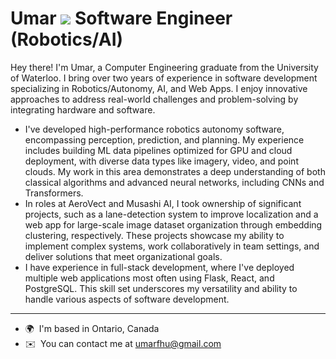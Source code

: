 Umar ![](https://user-images.githubusercontent.com/18350557/176309783-0785949b-9127-417c-8b55-ab5a4333674e.gif) Software Engineer (Robotics/AI)
====================================================================================================================================

Hey there! I'm Umar, a Computer Engineering graduate from the University of Waterloo. I bring over two years of experience in software development specializing in Robotics/Autonomy, AI, and Web Apps. I enjoy innovative approaches to address real-world challenges and problem-solving by integrating hardware and software. 
* I've developed high-performance robotics autonomy software, encompassing perception, prediction, and planning. My experience includes building ML data pipelines optimized for GPU and cloud deployment, with diverse data types like imagery, video, and point clouds. My work in this area demonstrates a deep understanding of both classical algorithms and advanced neural networks, including CNNs and Transformers. 
* In roles at AeroVect and Musashi AI, I took ownership of significant projects, such as a lane-detection system to improve localization and a web app for large-scale image dataset organization through embedding clustering, respectively. These projects showcase my ability to implement complex systems, work collaboratively in team settings, and deliver solutions that meet organizational goals. 
* I have experience in full-stack development, where I've deployed multiple web applications most often using Flask, React, and PostgreSQL. This skill set underscores my versatility and ability to handle various aspects of software development.
-------------------------------
* 🌍  I'm based in Ontario, Canada
* ✉️  You can contact me at [umarfhu@gmail.com](mailto:umarfhu@gmail.com)
<!--
**umarxfhu/umarxfhu** is a ✨ _special_ ✨ repository because its `README.md` (this file) appears on your GitHub profile.

Here are some ideas to get you started:

- 🔭 I’m currently working on ...
- 🌱 I’m currently learning ...
- 👯 I’m looking to collaborate on ...
- 🤔 I’m looking for help with ...
- 💬 Ask me about ...
- 📫 How to reach me: ...
- 😄 Pronouns: ...
- ⚡ Fun fact: ...
-->
